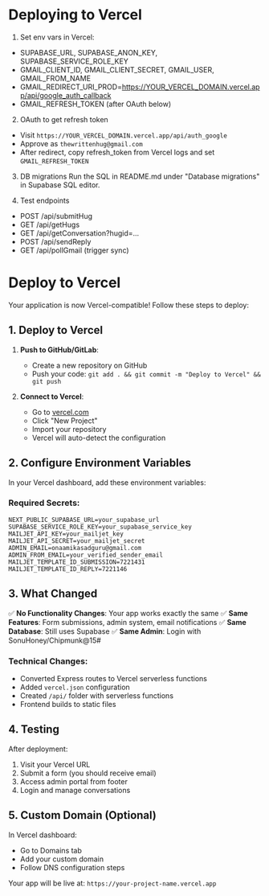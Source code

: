 # Deploying to Vercel

1) Set env vars in Vercel:
- SUPABASE_URL, SUPABASE_ANON_KEY, SUPABASE_SERVICE_ROLE_KEY
- GMAIL_CLIENT_ID, GMAIL_CLIENT_SECRET, GMAIL_USER, GMAIL_FROM_NAME
- GMAIL_REDIRECT_URI_PROD=https://YOUR_VERCEL_DOMAIN.vercel.app/api/google_auth_callback
- GMAIL_REFRESH_TOKEN (after OAuth below)

2) OAuth to get refresh token
- Visit `https://YOUR_VERCEL_DOMAIN.vercel.app/api/auth_google`
- Approve as `thewrittenhug@gmail.com`
- After redirect, copy refresh_token from Vercel logs and set `GMAIL_REFRESH_TOKEN`

3) DB migrations
Run the SQL in README.md under "Database migrations" in Supabase SQL editor.

4) Test endpoints
- POST /api/submitHug
- GET /api/getHugs
- GET /api/getConversation?hugid=... 
- POST /api/sendReply
- GET /api/pollGmail (trigger sync)
# Deploy to Vercel

Your application is now Vercel-compatible! Follow these steps to deploy:

## 1. Deploy to Vercel

1. **Push to GitHub/GitLab**:
   - Create a new repository on GitHub
   - Push your code: `git add . && git commit -m "Deploy to Vercel" && git push`

2. **Connect to Vercel**:
   - Go to [vercel.com](https://vercel.com)
   - Click "New Project"
   - Import your repository
   - Vercel will auto-detect the configuration

## 2. Configure Environment Variables

In your Vercel dashboard, add these environment variables:

### Required Secrets:
```
NEXT_PUBLIC_SUPABASE_URL=your_supabase_url
SUPABASE_SERVICE_ROLE_KEY=your_supabase_service_key
MAILJET_API_KEY=your_mailjet_key
MAILJET_API_SECRET=your_mailjet_secret
ADMIN_EMAIL=onaamikasadguru@gmail.com
ADMIN_FROM_EMAIL=your_verified_sender_email
MAILJET_TEMPLATE_ID_SUBMISSION=7221431
MAILJET_TEMPLATE_ID_REPLY=7221146
```

## 3. What Changed

✅ **No Functionality Changes**: Your app works exactly the same
✅ **Same Features**: Form submissions, admin system, email notifications
✅ **Same Database**: Still uses Supabase
✅ **Same Admin**: Login with SonuHoney/Chipmunk@15#

### Technical Changes:
- Converted Express routes to Vercel serverless functions
- Added `vercel.json` configuration
- Created `/api/` folder with serverless functions
- Frontend builds to static files

## 4. Testing

After deployment:
1. Visit your Vercel URL
2. Submit a form (you should receive email)
3. Access admin portal from footer
4. Login and manage conversations

## 5. Custom Domain (Optional)

In Vercel dashboard:
- Go to Domains tab
- Add your custom domain
- Follow DNS configuration steps

Your app will be live at: `https://your-project-name.vercel.app`